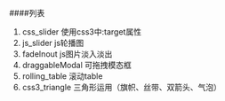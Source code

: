 ####列表
1. css_slider  使用css3中:target属性
2. js_slider   js轮播图
3. fadeInout   js图片淡入淡出
4. draggableModal    可拖拽模态框
5. rolling_table    滚动table
6. css3_triangle  三角形运用（旗帜、丝带、双箭头、气泡）

